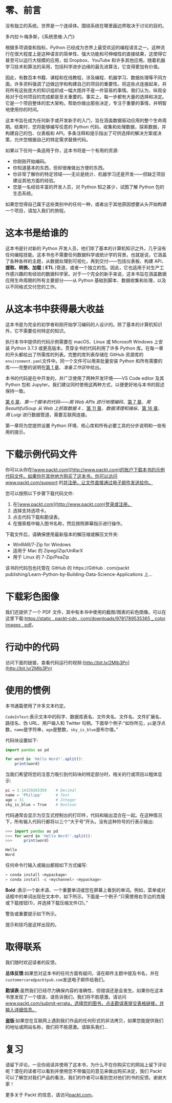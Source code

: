         

# 零、前言

没有独立的系统。世界是一个连续体。围绕系统在哪里画边界取决于讨论的目的。

多内拉·h·梅多斯，《系统思维:入门》

根据多项调查和指标，Python 已经成为世界上最受欢迎的编程语言之一。这种流行在很大程度上是这种语言的简单性、强大功能和可伸缩性的直接结果，这使得它甚至可以运行大规模的应用，如 Dropbox、YouTube 和许多其他应用。随着机器学习技术和算法的采用，包括科学进步边缘的最先进算法，它变得更加有价值。

因此，有数百本书籍、课程和在线教程，涉及编程、机器学习、数据处理等不同方面。许多资料强调了边做边学和构建自己的项目的重要性。将这些点连接起来，并将所有这些庞大的知识组织成一幅大图并不是一件容易的事情。我们认为，纵观全局对于任何项目的完成都是至关重要的。事实上，每一步都有大量的选择和决定。它是一个项目整体的宏大架构，帮助你做出那些决定，专注于重要的事情，并明智地使用你的时间。

这本书旨在成为任何新手或开发新手的入门，旨在涵盖数据驱动应用的整个生命周期。结束时，您将能够编写任意的 Python 代码，收集和处理数据，探索数据，并构建自己的包、仪表板和 API。多条注释和提示指出了可供选择的解决方案或决策，允许您根据自己的特定需求替换代码。

如果以下任何一条适用于你，这本书将是一个有用的资源:

*   你刚刚开始编码。
*   你知道基本的东西，但却很难做出方便的东西。
*   你非常了解你的特定领域——无论是统计、机器学习还是开发——但缺乏项目建设其他方面的经验。
*   您是一名经验丰富的开发人员，对 Python 知之甚少，试图了解 Python 包的生态系统。

如果您觉得自己属于这些类别中的任何一种，或者出于其他原因想要从头开始构建一个项目，请加入我们的旅程。

        

# 这本书是给谁的

这本书是针对新的 Python 开发人员，他们除了基本的计算机知识之外，几乎没有任何编程技能。这本书也不需要任何数据科学或统计学的背景。也就是说，它涵盖了各种各样的主题，从数据处理到可视化，再到交付——包括仪表板、构建 API、**提取、转换、加载** ( **ETL** )管道，或者一个独立的包。因此，它也适用于对生产工作感兴趣的有经验的数据科学家。对于一个完全的新手来说，这本书旨在涵盖数据应用生命周期的所有主要部分——从 Python 基础到脚本、数据收集和处理，以及以不同格式交付您的工作。

        

# 从这本书中获得最大收益

这本书是为完全的初学者和刚开始学习编码的人设计的。除了基本的计算机知识外，它不需要任何特定的知识。

执行本书中提供的代码示例需要在 macOS、Linux 或 Microsoft Windows 上安装 Python 3.7.3 或更高版本。贯穿全书的代码利用了许多 Python 库。在每一章的开头都给出了所需库的列表。完整的库列表存储在 GitHub 资源库的`environment.yaml`文件中。同一个文件可以用来批量安装 Python 和所有需要的库——完整的说明在[第 1 章](8f352965-cebb-43c0-b2ca-0f6bf944899e.xhtml)、*准备工作区*中给出。

本书的代码是在中开发的，并广泛使用了两种开发环境——VS Code editor 及其 Python 包和 Jupyter。我们建议同时使用这两种方式，以便更好地与本书的叙述保持一致。

[第 6 章](ca8361ef-be7b-4ada-9b74-67c692791316.xhtml)、*第一个脚本的代码——用 Web APIs 进行地理编码*、[第 7 章](232fe2da-7fa8-4d76-b5fc-d4bf80535e86.xhtml)、*用 BeaultifulSoup 从 Web 上抓取数据 4* 、[第 11 章](99046ac4-efac-4f29-9561-41f1dde49bc4.xhtml)、*数据清理和操纵*、[第 16 章](beaaddb0-c3fe-481f-8530-a843a42afac3.xhtml)、*用 Luigi* 进行数据管道，需要互联网连接。

第一章将为您提供设置 Python 环境、核心库和所有必要工具的分步说明和一些有用的提示。

        

# 下载示例代码文件

你可以从你在[www.packt.com](http://www.packt.com)的账户下载本书的示例代码文件。如果你在其他地方购买了这本书，你可以访问 www.packt.com/support 的[并注册，让文件直接通过电子邮件发送给你。](http://www.packt.com/support)

您可以按照以下步骤下载代码文件:

1.  在[www.packt.com](http://www.packt.com)登录或注册。
2.  选择支持选项卡。
3.  点击代码下载和勘误表。
4.  在搜索框中输入图书名称，然后按照屏幕指示进行操作。

下载文件后，请确保使用最新版本的解压缩或解压文件夹:

*   WinRAR/7-Zip for Windows
*   适用于 Mac 的 Zipeg/iZip/UnRarX
*   用于 Linux 的 7-Zip/PeaZip

该书的代码包也托管在 GitHub 的 https://GitHub . com/packt publishing/Learn-Python-by-Building-Data-Science-Applications 上...

        

# 下载彩色图像

我们还提供了一个 PDF 文件，其中有本书中使用的截图/图表的彩色图像。可以在这里下载:[https://static . packt-cdn . com/downloads/9781789535365 _ color images . pdf](_ColorImages.pdf)。

        

# 行动中的代码

访问下面的链接，查看代码运行的视频:[http://bit.ly/2MIb3Pn](http://bit.ly/2MIb3Pn)

        

# 使用的惯例

本书通篇使用了许多文本约定。

`CodeInText`:表示文本中的码字、数据库表名、文件夹名、文件名、文件扩展名、路径名、伪 URL、用户输入和 Twitter 句柄。下面举个例子:“如你所见，`pi`是浮点数，`name`是字符串，`age`是整数，`sky_is_blue`是布尔值。”

代码块设置如下:

```jl
import pandas as pd

for word in 'Hello Word!'.split():
    print(word)
```

当我们希望将您的注意力吸引到代码块的特定部分时，相关的行或项目以粗体显示:

```jl
pi = 3.14159265359    # Decimal
name = 'Philipp'      # Text
age = 31              # Integer
sky_is_blue = True    # Boolean
```

代码通常会显示为交互式控制台的打印件，代码和输出混合在一起。在这种情况下，所有输入代码行都将以三个“大于号”开头。没有这种符号的行表示输出:

```jl
>>> import pandas as pd
>>> for word in 'Hello Word!'.split():
>>>     print(word)

Hello
Word
```

任何命令行输入或输出都按如下方式编写:

```jl
> conda install <mypackage>
> conda install -c <mychannel> <mypackage>
```

**Bold** :表示一个新术语、一个重要单词或您在屏幕上看到的单词。例如，菜单或对话框中的单词出现在文本中，如下所示。下面是一个例子:“只需使用右手边的克隆或下载按钮(1)，并选择下载压缩文件(2)。”

警告或重要提示如下所示。

提示和技巧是这样出现的。

        

# 取得联系

我们随时欢迎读者的反馈。

**总体反馈**:如果您对这本书的任何方面有疑问，请在邮件主题中提及书名，并在`customercare@packtpub.com`发送电子邮件给我们。

**勘误表**:虽然我们已经尽力确保内容的准确性，但错误还是会发生。如果你在这本书里发现了一个错误，请告诉我们，我们将不胜感激。请访问 www.packt.com/submit-errata，选择您的图书，点击勘误表提交表格链接，并输入详细信息。

**盗版**:如果您在互联网上遇到我们作品的任何形式的非法拷贝，如果您能提供我们的地址或网站名称，我们将不胜感激。请联系我们...

        

# 复习

请留下评论。一旦你阅读并使用了这本书，为什么不在你购买它的网站上留下评论呢？潜在的读者可以看到并使用您不带偏见的意见来做出购买决定，我们 Packt 可以了解您对我们产品的看法，我们的作者可以看到您对他们的书的反馈。谢谢大家！

更多关于 Packt 的信息，请访问[packt.com](http://www.packt.com/)。